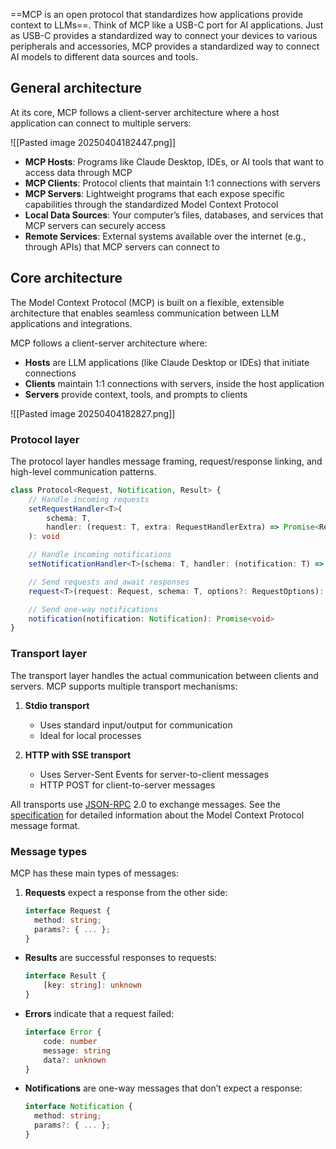 ==MCP is an open protocol that standardizes how applications provide context to LLMs==. Think of MCP like a USB-C port for AI applications. Just as USB-C provides a standardized way to connect your devices to various peripherals and accessories, MCP provides a standardized way to connect AI models to different data sources and tools.

## General architecture

At its core, MCP follows a client-server architecture where a host application can connect to multiple servers:

![[Pasted image 20250404182447.png]]

- **MCP Hosts**: Programs like Claude Desktop, IDEs, or AI tools that want to access data through MCP
- **MCP Clients**: Protocol clients that maintain 1:1 connections with servers
- **MCP Servers**: Lightweight programs that each expose specific capabilities through the standardized Model Context Protocol
- **Local Data Sources**: Your computer’s files, databases, and services that MCP servers can securely access
- **Remote Services**: External systems available over the internet (e.g., through APIs) that MCP servers can connect to

## Core architecture

The Model Context Protocol (MCP) is built on a flexible, extensible architecture that enables seamless communication between LLM applications and integrations.

MCP follows a client-server architecture where:

- **Hosts** are LLM applications (like Claude Desktop or IDEs) that initiate connections
- **Clients** maintain 1:1 connections with servers, inside the host application
- **Servers** provide context, tools, and prompts to clients

![[Pasted image 20250404182827.png]]

### Protocol layer

The protocol layer handles message framing, request/response linking, and high-level communication patterns.

```typescript
class Protocol<Request, Notification, Result> {
    // Handle incoming requests
    setRequestHandler<T>(
        schema: T,
        handler: (request: T, extra: RequestHandlerExtra) => Promise<Result>,
    ): void

    // Handle incoming notifications
    setNotificationHandler<T>(schema: T, handler: (notification: T) => Promise<void>): void

    // Send requests and await responses
    request<T>(request: Request, schema: T, options?: RequestOptions): Promise<T>

    // Send one-way notifications
    notification(notification: Notification): Promise<void>
}
```

### Transport layer

The transport layer handles the actual communication between clients and servers. MCP supports multiple transport mechanisms:

1. **Stdio transport**

    - Uses standard input/output for communication
    - Ideal for local processes

2. **HTTP with SSE transport**
    - Uses Server-Sent Events for server-to-client messages
    - HTTP POST for client-to-server messages

All transports use [JSON-RPC](https://www.jsonrpc.org/) 2.0 to exchange messages. See the [specification](https://spec.modelcontextprotocol.io) for detailed information about the Model Context Protocol message format.

### Message types

MCP has these main types of messages:

1. **Requests** expect a response from the other side:
    ```typescript
    interface Request {
      method: string;
      params?: { ... };
    }
    ```
- **Results** are successful responses to requests:
    ```typescript
    interface Result {
        [key: string]: unknown
    }
    ```
- **Errors** indicate that a request failed:
    ```typescript
    interface Error {
        code: number
        message: string
        data?: unknown
    }
    ```
- **Notifications** are one-way messages that don’t expect a response:
	```typescript
	interface Notification {
	  method: string;
	  params?: { ... };
	}
	```
